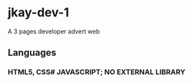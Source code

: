 # jkay-dev-1
A 3 pages developer advert web

## Languages
### HTML5, CSS# JAVASCRIPT; NO EXTERNAL LIBRARY

